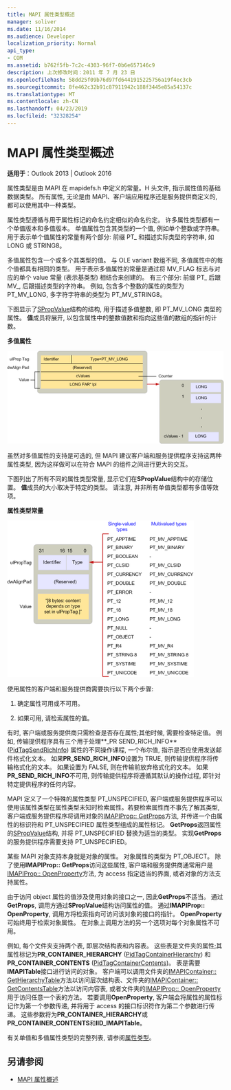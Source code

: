 ```yaml
---
title: MAPI 属性类型概述
manager: soliver
ms.date: 11/16/2014
ms.audience: Developer
localization_priority: Normal
api_type:
- COM
ms.assetid: b762f5fb-7c2c-4303-96f7-0b6e657146c9
description: 上次修改时间：2011 年 7 月 23 日
ms.openlocfilehash: 58dd25f09b76d97fd6441915225756a19f4ec3cb
ms.sourcegitcommit: 8fe462c32b91c87911942c188f3445e85a54137c
ms.translationtype: MT
ms.contentlocale: zh-CN
ms.lasthandoff: 04/23/2019
ms.locfileid: "32328254"
---
```

# <a name="mapi-property-type-overview"></a>MAPI 属性类型概述
  
**适用于**：Outlook 2013 | Outlook 2016 
  
属性类型是由 MAPI 在 mapidefs.h 中定义的常量。H 头文件, 指示属性值的基础数据类型。 所有属性, 无论是由 MAPI、客户端应用程序还是服务提供商定义的, 都可以使用其中一种类型。 
  
属性类型遵循与用于属性标记的命名约定相似的命名约定。 许多属性类型都有一个单值版本和多值版本。 单值属性包含其类型的一个值, 例如单个整数或字符串。 用于表示单个值属性的常量有两个部分: 前缀 PT_ 和描述实际类型的字符串, 如 LONG 或 STRING8。 
  
多值属性包含一个或多个其类型的值。 与 OLE variant 数组不同, 多值属性中的每个值都具有相同的类型。 用于表示多值属性的常量是通过将 MV_FLAG 标志与对应的单个 value 常量 (表示基类型) 相结合来创建的。 有三个部分: 前缀 PT_ 后跟 MV_, 后跟描述类型的字符串。 例如, 包含多个整数的属性的类型为 PT_MV_LONG, 多字符字符串的类型为 PT_MV_STRING8。
  
下图显示了[SPropValue](spropvalue.md)结构的结构, 用于描述多值整数, 即 PT_MV_LONG 类型的属性。 **值**成员将展开, 以包含属性中的整数值数和指向这些值的数组的指针的计数。 
  
**多值属性**
  
![多值属性](media/amapi_12.gif "多值属性")
  
虽然对多值属性的支持是可选的, 但 MAPI 建议客户端和服务提供程序支持这两种属性类型, 因为这样做可以在符合 MAPI 的组件之间进行更大的交互。
  
下图列出了所有不同的属性类型常量, 显示它们在**SPropValue**结构中的存储位置。 **值**成员的大小取决于特定的类型。 请注意, 并非所有单值类型都有多值等效项。 
  
**属性类型常量**
  
![属性类型常量](media/amapi_11.gif "属性类型常量")
  
使用属性的客户端和服务提供商需要执行以下两个步骤:
  
1. 确定属性可用或不可用。
    
2. 如果可用, 请检索属性的值。
    
有时, 客户端或服务提供商只需检查是否存在属性;其他时候, 需要检查特定值。 例如, 传输提供程序具有三个用于处理**\_PR SEND_RICH_INFO** ([PidTagSendRichInfo](pidtagsendrichinfo-canonical-property.md)) 属性的不同操作课程, 一个布尔值, 指示是否应使用发送邮件格式化文本。 如果**PR\_SEND_RICH_INFO**设置为 TRUE, 则传输提供程序将传输格式化的文本。 如果设置为 FALSE, 则在传输前放弃格式化的文本。 如果**PR_SEND_RICH_INFO**不可用, 则传输提供程序将遵循其默认的操作过程, 即针对特定提供程序的任何内容。 
  
MAPI 定义了一个特殊的属性类型 PT_UNSPECIFIED, 客户端或服务提供程序可以使用该属性类型在属性类型未知时检索属性。若要检索属性而不事先了解其类型, 客户端或服务提供程序将调用对象的[IMAPIProp:: GetProps](imapiprop-getprops.md)方法, 并传递一个由属性的标识符和 PT_UNSPECIFIED 属性类型组成的属性标记。 **GetProps**返回属性的[SPropValue](spropvalue.md)结构, 并将 PT_UNSPECIFIED 替换为适当的类型。 实现**GetProps**的服务提供程序需要支持 PT_UNSPECIFIED。 
  
某些 MAPI 对象支持本身就是对象的属性。 对象属性的类型为 PT_OBJECT。 除了使用**IMAPIProp:: GetProps**访问这些属性, 客户端和服务提供商通常用户是[IMAPIProp:: OpenProperty](imapiprop-openproperty.md)方法, 为 access 指定适当的界面, 或者对象的方法支持属性。 
  
由于访问 object 属性的值涉及使用对象的接口之一, 因此**GetProps**不适当。 通过**GetProps**, 调用方通过**SPropValue**结构访问属性的值。 通过**IMAPIProp:: OpenProperty**, 调用方将检索指向可访问该对象的接口的指针。 **OpenProperty**可始终用于检索对象属性。 在对象上调用方法的另一个选项对每个对象属性不可用。 
  
例如, 每个文件夹支持两个表, 即层次结构表和内容表。 这些表是文件夹的属性;其属性标记为**PR_CONTAINER_HIERARCHY** ([PidTagContainerHierarchy](pidtagcontainerhierarchy-canonical-property.md)) 和**PR_CONTAINER_CONTENTS** ([PidTagContainerContents](pidtagcontainercontents-canonical-property.md))。 表是需要**IMAPITable**接口进行访问的对象。 客户端可以调用文件夹的[IMAPIContainer:: GetHierarchyTable](imapicontainer-gethierarchytable.md)方法以访问层次结构表、文件夹的[IMAPIContainer:: GetContentsTable](imapicontainer-getcontentstable.md)方法以访问内容表, 或者文件夹的[IMAPIProp:: OpenProperty](imapiprop-openproperty.md)用于访问任意一个表的方法。 若要调用**OpenProperty**, 客户端会将属性的属性标记作为第一个参数传递, 并将用于 access 的接口标识符作为第二个参数进行传递。 这些参数将为**PR_CONTAINER_HIERARCHY**或**PR_CONTAINER_CONTENTS**和**IID_IMAPITable**。
  
有关单值和多值属性类型的完整列表, 请参阅[属性类型](property-types.md)。 
  
## <a name="see-also"></a>另请参阅

- [MAPI 属性概述](mapi-property-overview.md)


